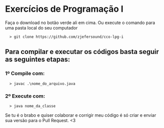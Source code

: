 # Exercícios de Programação I 

Faça o download no botão verde ali em cima. Ou execute o comando para uma pasta local do seu computador

```
  > git clone https://github.com/zjefersound/cco-lpg-i
```

## Para compilar e executar os códigos basta seguir as seguintes etapas:

### 1º Compile com:
```
  > javac .\nome_do_arquivo.java
```
### 2º Execute com:
```
  > java nome_da_classe
```

Se tu é o brabo e quiser colaborar e corrigir meu código é só criar e enviar sua versão para o Pull Request. <3



